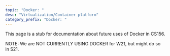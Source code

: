 ```yaml
---
topic: "Docker: "
desc: "Virtualization/Container platform"
category_prefix: "Docker: "
---
```


This page is a stub for documentation about future uses of Docker in CS156.

NOTE: We are NOT CURRENTLY USING DOCKER for W21, but might do so in S21.

